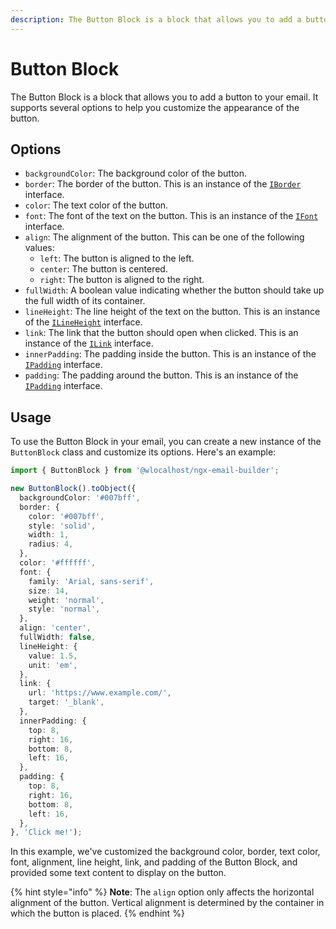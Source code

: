 ```yaml
---
description: The Button Block is a block that allows you to add a button to your email.
---
```


# Button Block

The Button Block is a block that allows you to add a button to your email. It supports several options to help you customize the appearance of the button.

## Options

* `backgroundColor`: The background color of the button.
* `border`: The border of the button. This is an instance of the [`IBorder`](../../interfaces.md#iborder) interface.
* `color`: The text color of the button.
* `font`: The font of the text on the button. This is an instance of the [`IFont`](../../interfaces.md#ifont) interface.
* `align`: The alignment of the button. This can be one of the following values:
  * `left`: The button is aligned to the left.
  * `center`: The button is centered.
  * `right`: The button is aligned to the right.
* `fullWidth`: A boolean value indicating whether the button should take up the full width of its container.
* `lineHeight`: The line height of the text on the button. This is an instance of the [`ILineHeight`](../../interfaces.md#ilineheight) interface.
* `link`: The link that the button should open when clicked. This is an instance of the [`ILink`](../../interfaces.md#ilink) interface.
* `innerPadding`: The padding inside the button. This is an instance of the [`IPadding`](../../interfaces.md#ipadding) interface.
* `padding`: The padding around the button. This is an instance of the [`IPadding`](../../interfaces.md#ipadding) interface.

## Usage

To use the Button Block in your email, you can create a new instance of the `ButtonBlock` class and customize its options. Here's an example:

```typescript
import { ButtonBlock } from '@wlocalhost/ngx-email-builder';

new ButtonBlock().toObject({
  backgroundColor: '#007bff',
  border: {
    color: '#007bff',
    style: 'solid',
    width: 1,
    radius: 4,
  },
  color: '#ffffff',
  font: {
    family: 'Arial, sans-serif',
    size: 14,
    weight: 'normal',
    style: 'normal',
  },
  align: 'center',
  fullWidth: false,
  lineHeight: {
    value: 1.5,
    unit: 'em',
  },
  link: {
    url: 'https://www.example.com/',
    target: '_blank',
  },
  innerPadding: {
    top: 8,
    right: 16,
    bottom: 8,
    left: 16,
  },
  padding: {
    top: 8,
    right: 16,
    bottom: 8,
    left: 16,
  },
}, 'Click me!');

```

In this example, we've customized the background color, border, text color, font, alignment, line height, link, and padding of the Button Block, and provided some text content to display on the button.

{% hint style="info" %}
**Note**: The `align` option only affects the horizontal alignment of the button. Vertical alignment is determined by the container in which the button is placed.
{% endhint %}
